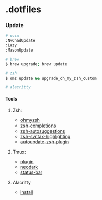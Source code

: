 # .dotfiles

### Update
```bash
# nvim
:NvChadUpdate
:Lazy
:MasonUpdate

# brew
$ brew upgrade; brew update

# zsh
$ omz update && upgrade_oh_my_zsh_custom

# alacritty
```


#### Tools

1. Zsh:
    - [ohmyzsh](https://github.com/ohmyzsh/ohmyzsh/)
    - [zsh-completions](https://github.com/zsh-users/zsh-completions)
    - [zsh-autosuggestions](https://github.com/zsh-users/zsh-autosuggestions)
    - [zsh-syntax-highlighting](https://github.com/zsh-users/zsh-syntax-highlighting)
    - [autoupdate-zsh-plugin](https://github.com/TamCore/autoupdate-oh-my-zsh-plugins)

2. Tmux:
    - [plugin](https://github.com/tmux-plugins/tpm)
    - [neodark](https://github.com/KeitaNakamura/neodark.vim)
    - [status-bar](https://github.com/KeitaNakamura/tmux-statusbar)

3. Alacritty
    - [install](https://github.com/alacritty/alacritty)
